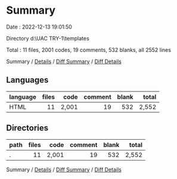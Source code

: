 # Summary

Date : 2022-12-13 19:01:50

Directory d:\\UAC TRY-1\\templates

Total : 11 files,  2001 codes, 19 comments, 532 blanks, all 2552 lines

Summary / [Details](details.md) / [Diff Summary](diff.md) / [Diff Details](diff-details.md)

## Languages
| language | files | code | comment | blank | total |
| :--- | ---: | ---: | ---: | ---: | ---: |
| HTML | 11 | 2,001 | 19 | 532 | 2,552 |

## Directories
| path | files | code | comment | blank | total |
| :--- | ---: | ---: | ---: | ---: | ---: |
| . | 11 | 2,001 | 19 | 532 | 2,552 |

Summary / [Details](details.md) / [Diff Summary](diff.md) / [Diff Details](diff-details.md)